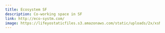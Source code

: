 ```yaml
---
title: Ecosystem SF
description: Co-working space in SF
link: http://eco-systm.com/
image: https://lifeyostaticfiles.s3.amazonaws.com/static/uploads/2x/xsNRnb2TwCwwrpm79cTo_main%20space%20a.jpg
---
```

